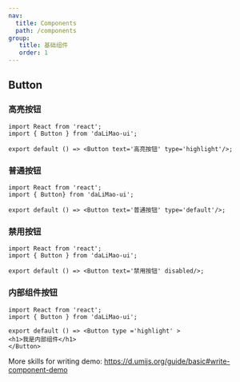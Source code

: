 ```yaml
---
nav:
  title: Components
  path: /components
group:
   title: 基础组件
   order: 1
---
```



## Button
### 高亮按钮
```tsx
import React from 'react';
import { Button } from 'daLiMao-ui';

export default () => <Button text='高亮按钮' type='highlight'/>;
```
### 普通按钮

```tsx
import React from 'react';
import { Button} from 'daLiMao-ui';

export default () => <Button text='普通按钮' type='default'/>;
```
### 禁用按钮

```tsx
import React from 'react';
import { Button } from 'daLiMao-ui';

export default () => <Button text='禁用按钮' disabled/>;
```

### 内部组件按钮

```tsx
import React from 'react';
import { Button } from 'daLiMao-ui';

export default () => <Button type ='highlight' >
<h1>我是内部组件</h1> 
</Button>
```

More skills for writing demo: https://d.umijs.org/guide/basic#write-component-demo
